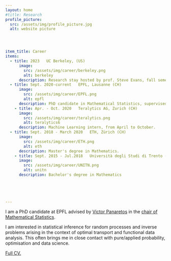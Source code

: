 ```yaml
---
layout: home
#title: Research
profile_picture:
  src: /assets/img/profile_picture.jpg
  alt: website picture




item_title: Career
items:
  - title: 2023   UC Berkeley, (US)
      image:
        src: /assets/img/career/berkeley.png
        alt: berkeley
      description: Research stay hosted by prof. Steve Evans, fall semester.
  - title: Sept. 2020-current   EPFL, Lausanne (CH)
      image:
        src: /assets/img/career/EPFL.png
        alt: epfl
      description: PhD candidate in Mathematical Statistics, supervised by prof. Victor Panaretos.
    - title: Apr. - Oct. 2020   Teralytics AG, Zurich (CH)
      image:
        src: /assets/img/career/teralytics.png
        alt: teralytics6
      description: Machine Learning intern, from April to October.
  - title: Sept. 2018 - March 2020   ETH, Zürich (CH)
      image:
        src: /assets/img/career/ETH.png
        alt: eth
      description: Master's degree in Mathematics. 
    - title: Sept. 2015 - Jul.2018   Università degli Studi di Trento (IT)
      image:
        src: /assets/img/career/UNITN.png
        alt: unitn
      description: Bachelor's degree in Mathematics





---
```


<p>
  I am a PhD candidate at EPFL advised by <a href="https://people.epfl.ch/victor.panaretos">Victor Panaretos</a> in the <a href="https://www.epfl.ch/labs/smat/">chair of Mathematical Statistics</a>.
<p>
    
<p>
I am interested in statistical inference for random processes and inverse problems arising in the context of optimal transport and functional data analysis. 
This often brings me in close contact with pure/applied probability, optimisation and data science.
</p>

<p>
<a href="https://drive.google.com/file/d/1_PYzH8-wOuT78wAKTPdkZmi2g8Ji8mOA/view">Full CV.</a>
</p>


<!-- <br/><br/>
  
  
<p>
  <h4>My research interests</h4>
<p> -->
  






